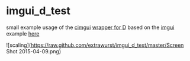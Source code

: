# imgui_d_test

small example usage of the [cimgui](https://github.com/Extrawurst/cimgui) [wrapper for D](https://github.com/Extrawurst/derelictImgui) based on the [imgui](https://github.com/ocornut/imgui) example [here](https://github.com/ocornut/imgui/tree/master/examples/opengl3_example)

![scaling](https://raw.github.com/extrawurst/imgui_d_test/master/Screen Shot 2015-04-09.png)
